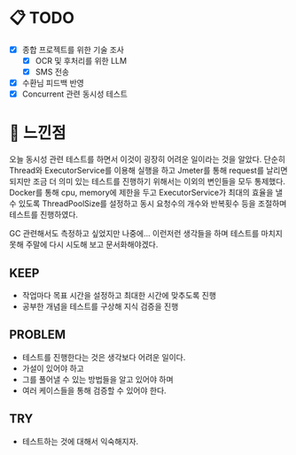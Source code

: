 # 📋 TODO
- [x] 종합 프로젝트를 위한 기술 조사
  - [x] OCR 및 후처리를 위한 LLM
  - [x] SMS 전송
- [x] 수환님 피드백 반영
- [x] Concurrent 관련 동시성 테스트

# 💭 느낀점

오늘 동시성 관련 테스트를 하면서 이것이 굉장히 어려운 일이라는 것을 알았다.
단순히 Thread와 ExecutorService를 이용해 실행을 하고 Jmeter를 통해 request를 날리면 되지만
조금 더 의미 있는 테스트를 진행하기 위해서는 이외의 변인들을 모두 통제했다.
Docker를 통해 cpu, memory에 제한을 두고
ExecutorService가 최대의 효율을 낼 수 있도록 ThreadPoolSize를 설정하고
동시 요청수의 개수와 반복횟수 등을 조절하며 테스트를 진행하였다.

GC 관련해서도 측정하고 싶었지만 나중에...
이런저런 생각들을 하며 테스트를 마치지 못해 주말에 다시 시도해 보고 문서화해야겠다.

## KEEP
- 작업마다 목표 시간을 설정하고 최대한 시간에 맞추도록 진행
- 공부한 개념을 테스트를 구상해 지식 검증을 진행

## PROBLEM
- 테스트를 진행한다는 것은 생각보다 어려운 일이다.
- 가설이 있어야 하고
- 그를 풀어낼 수 있는 방법들을 알고 있어야 하며
- 여러 케이스들을 통해 검증할 수 있어야 한다.

## TRY
- 테스트하는 것에 대해서 익숙해지자.


